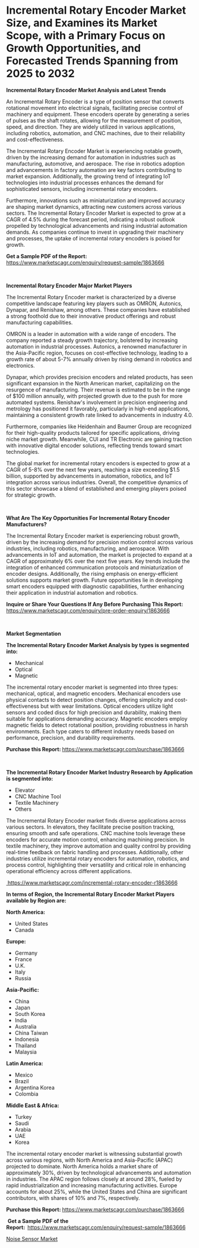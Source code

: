 <p><h1>Incremental Rotary Encoder Market Size, and Examines its Market Scope, with a Primary Focus on Growth Opportunities, and Forecasted Trends Spanning from 2025 to 2032</h1></p><p><strong>Incremental Rotary Encoder Market Analysis and Latest Trends</strong></p>
<p><p>An Incremental Rotary Encoder is a type of position sensor that converts rotational movement into electrical signals, facilitating precise control of machinery and equipment. These encoders operate by generating a series of pulses as the shaft rotates, allowing for the measurement of position, speed, and direction. They are widely utilized in various applications, including robotics, automation, and CNC machines, due to their reliability and cost-effectiveness.</p><p>The Incremental Rotary Encoder Market is experiencing notable growth, driven by the increasing demand for automation in industries such as manufacturing, automotive, and aerospace. The rise in robotics adoption and advancements in factory automation are key factors contributing to market expansion. Additionally, the growing trend of integrating IoT technologies into industrial processes enhances the demand for sophisticated sensors, including incremental rotary encoders. </p><p>Furthermore, innovations such as miniaturization and improved accuracy are shaping market dynamics, attracting new customers across various sectors. The Incremental Rotary Encoder Market is expected to grow at a CAGR of 4.5% during the forecast period, indicating a robust outlook propelled by technological advancements and rising industrial automation demands. As companies continue to invest in upgrading their machinery and processes, the uptake of incremental rotary encoders is poised for growth.</p></p>
<p><strong>Get a Sample PDF of the Report:&nbsp;</strong> <a href="https://www.marketscagr.com/enquiry/request-sample/1863666?utm_campaign=3442&utm_medium=2&utm_source=Github&utm_content=ia&utm_term=06042025&utm_id=incremental-rotary-encoder">https://www.marketscagr.com/enquiry/request-sample/1863666</a></p>
<p>&nbsp;</p>
<p><strong>Incremental Rotary Encoder Major Market Players</strong></p>
<p><p>The Incremental Rotary Encoder market is characterized by a diverse competitive landscape featuring key players such as OMRON, Autonics, Dynapar, and Renishaw, among others. These companies have established a strong foothold due to their innovative product offerings and robust manufacturing capabilities.</p><p>OMRON is a leader in automation with a wide range of encoders. The company reported a steady growth trajectory, bolstered by increasing automation in industrial processes. Autonics, a renowned manufacturer in the Asia-Pacific region, focuses on cost-effective technology, leading to a growth rate of about 5-7% annually driven by rising demand in robotics and electronics.</p><p>Dynapar, which provides precision encoders and related products, has seen significant expansion in the North American market, capitalizing on the resurgence of manufacturing. Their revenue is estimated to be in the range of $100 million annually, with projected growth due to the push for more automated systems. Renishaw's involvement in precision engineering and metrology has positioned it favorably, particularly in high-end applications, maintaining a consistent growth rate linked to advancements in industry 4.0.</p><p>Furthermore, companies like Heidenhain and Baumer Group are recognized for their high-quality products tailored for specific applications, driving niche market growth. Meanwhile, CUI and TR Electronic are gaining traction with innovative digital encoder solutions, reflecting trends toward smart technologies.</p><p>The global market for incremental rotary encoders is expected to grow at a CAGR of 5-8% over the next few years, reaching a size exceeding $1.5 billion, supported by advancements in automation, robotics, and IoT integration across various industries. Overall, the competitive dynamics of this sector showcase a blend of established and emerging players poised for strategic growth.</p></p>
<p>&nbsp;</p>
<p><strong>What Are The Key Opportunities For Incremental Rotary Encoder Manufacturers?</strong></p>
<p><p>The Incremental Rotary Encoder market is experiencing robust growth, driven by the increasing demand for precision motion control across various industries, including robotics, manufacturing, and aerospace. With advancements in IoT and automation, the market is projected to expand at a CAGR of approximately 6% over the next five years. Key trends include the integration of enhanced communication protocols and miniaturization of encoder designs. Additionally, the rising emphasis on energy-efficient solutions supports market growth. Future opportunities lie in developing smart encoders equipped with diagnostic capabilities, further enhancing their application in industrial automation and robotics.</p></p>
<p><strong>Inquire or Share Your Questions If Any Before Purchasing This Report:</strong> <a href="https://www.marketscagr.com/enquiry/pre-order-enquiry/1863666?utm_campaign=3442&utm_medium=2&utm_source=Github&utm_content=ia&utm_term=06042025&utm_id=incremental-rotary-encoder">https://www.marketscagr.com/enquiry/pre-order-enquiry/1863666</a></p>
<p>&nbsp;</p>
<p><strong>Market Segmentation</strong></p>
<p><strong>The Incremental Rotary Encoder Market Analysis by types is segmented into:</strong></p>
<p><ul><li>Mechanical</li><li>Optical</li><li>Magnetic</li></ul></p>
<p><p>The incremental rotary encoder market is segmented into three types: mechanical, optical, and magnetic encoders. Mechanical encoders use physical contacts to detect position changes, offering simplicity and cost-effectiveness but with wear limitations. Optical encoders utilize light sensors and coded discs for high precision and durability, making them suitable for applications demanding accuracy. Magnetic encoders employ magnetic fields to detect rotational position, providing robustness in harsh environments. Each type caters to different industry needs based on performance, precision, and durability requirements.</p></p>
<p><strong>Purchase this Report:&nbsp;</strong><a href="https://www.marketscagr.com/purchase/1863666?utm_campaign=3442&utm_medium=2&utm_source=Github&utm_content=ia&utm_term=06042025&utm_id=incremental-rotary-encoder">https://www.marketscagr.com/purchase/1863666</a></p>
<p>&nbsp;</p>
<p><strong>The Incremental Rotary Encoder Market Industry Research by Application is segmented into:</strong></p>
<p><ul><li>Elevator</li><li>CNC Machine Tool</li><li>Textile Machinery</li><li>Others</li></ul></p>
<p><p>The Incremental Rotary Encoder market finds diverse applications across various sectors. In elevators, they facilitate precise position tracking, ensuring smooth and safe operations. CNC machine tools leverage these encoders for accurate motion control, enhancing machining precision. In textile machinery, they improve automation and quality control by providing real-time feedback on fabric handling and processes. Additionally, other industries utilize incremental rotary encoders for automation, robotics, and process control, highlighting their versatility and critical role in enhancing operational efficiency across different applications.</p></p>
<p><a href="https://www.marketscagr.com/incremental-rotary-encoder-r1863666?utm_campaign=3442&utm_medium=2&utm_source=Github&utm_content=ia&utm_term=06042025&utm_id=incremental-rotary-encoder">&nbsp;https://www.marketscagr.com/incremental-rotary-encoder-r1863666</a></p>
<p><strong>In terms of Region, the Incremental Rotary Encoder Market Players available by Region are:</strong></p>
<p>
    <p> <strong> North America: </strong>
        <ul>
            <li>United States</li>
            <li>Canada</li>
        </ul>
        </p> 
    <p> <strong> Europe: </strong>
        <ul>
            <li>Germany</li>
            <li>France</li>
            <li>U.K.</li>
            <li>Italy</li>
            <li>Russia</li>
        </ul>
        </p> 
    <p> <strong> Asia-Pacific: </strong>
        <ul>
            <li>China</li>
            <li>Japan</li>
            <li>South Korea</li>
            <li>India</li>
            <li>Australia</li>
            <li>China Taiwan</li>
            <li>Indonesia</li>
            <li>Thailand</li>
            <li>Malaysia</li>
        </ul>
        </p> 
    <p> <strong> Latin America: </strong>
        <ul>
            <li>Mexico</li>
            <li>Brazil</li>
            <li>Argentina Korea</li>
            <li>Colombia</li>
        </ul>
        </p> 
    <p> <strong> Middle East & Africa: </strong>
        <ul>
            <li>Turkey</li>
            <li>Saudi</li>
            <li>Arabia</li>
            <li>UAE</li>
            <li>Korea</li>
        </ul>
    </p>
    </p>
<p><p>The incremental rotary encoder market is witnessing substantial growth across various regions, with North America and Asia-Pacific (APAC) projected to dominate. North America holds a market share of approximately 30%, driven by technological advancements and automation in industries. The APAC region follows closely at around 28%, fueled by rapid industrialization and increasing manufacturing activities. Europe accounts for about 25%, while the United States and China are significant contributors, with shares of 10% and 7%, respectively.</p></p>
<p><strong>Purchase this Report: </strong><a href="https://www.marketscagr.com/purchase/1863666?utm_campaign=3442&utm_medium=2&utm_source=Github&utm_content=ia&utm_term=06042025&utm_id=incremental-rotary-encoder">https://www.marketscagr.com/purchase/1863666</a></p>
<p>&nbsp;<strong>Get a Sample PDF of the Report:&nbsp;&nbsp;</strong><a href="https://www.marketscagr.com/enquiry/request-sample/1863666?utm_campaign=3442&utm_medium=2&utm_source=Github&utm_content=ia&utm_term=06042025&utm_id=incremental-rotary-encoder">https://www.marketscagr.com/enquiry/request-sample/1863666</a></p>
<p><strong></strong></p>
<p><p><a href="https://github.com/forgazerbyjt/Market-Research-Report-List-1/blob/main/noise-sensor-market.md?utm_campaign=3442&utm_medium=2&utm_source=Github&utm_content=ia&utm_term=06042025&utm_id=incremental-rotary-encoder">Noise Sensor Market</a></p></p>